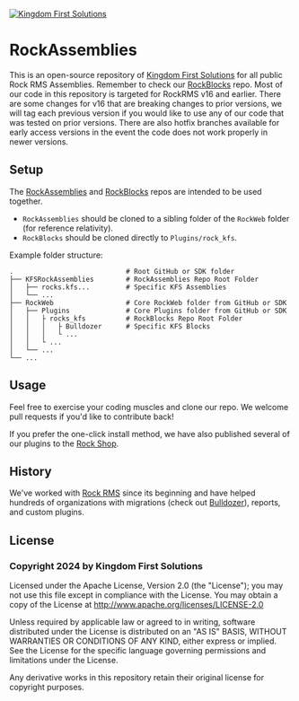 [![Kingdom First Solutions](https://www.kingdomfirstsolutions.com/Content/ExternalSite/KFSArt/kingdomfirstlogo.png "Kingdom First Solutions")](https://www.kingdomfirstsolutions.com/rock)

# RockAssemblies

This is an open-source repository of [Kingdom First Solutions](https://www.kingdomfirstsolutions.com/rock) for all public Rock RMS Assemblies. Remember to check our [RockBlocks](https://github.com/KingdomFirst/RockBlocks) repo. Most of our code in this repository is targeted for RockRMS v16 and earlier. There are some changes for v16 that are breaking changes to prior versions, we will tag each previous version if you would like to use any of our code that was tested on prior versions. There are also hotfix branches available for early access versions in the event the code does not work properly in newer versions.

## Setup

The [RockAssemblies](https://github.com/KingdomFirst/RockAssemblies) and [RockBlocks](https://github.com/KingdomFirst/RockBlocks) repos are intended to be used together.

* `RockAssemblies` should be cloned to a sibling folder of the `RockWeb` folder (for reference relativity).
* `RockBlocks` should be cloned directly to `Plugins/rock_kfs`.

Example folder structure:

    .                            # Root GitHub or SDK folder
    ├── KFSRockAssemblies        # RockAssemblies Repo Root Folder
    │   ├── rocks.kfs...         # Specific KFS Assemblies
    │   └── ...
    ├── RockWeb                  # Core RockWeb folder from GitHub or SDK
    │   ├── Plugins              # Core Plugins folder from GitHub or SDK
    │   │   ├ rocks_kfs          # RockBlocks Repo Root Folder
    │   │   │   ├ Bulldozer      # Specific KFS Blocks
    │   │   │   └ ...
    │   │   └ ...
    │   └── ...
    └── ...

## Usage

Feel free to exercise your coding muscles and clone our repo.  We welcome pull requests if you'd like to contribute back!

If you prefer the one-click install method, we have also published several of our plugins to the [Rock Shop](https://www.rockrms.com/rockshop).

## History

We've worked with [Rock RMS](https://www.rockrms.com/) since its beginning and have helped hundreds of organizations with migrations (check out [Bulldozer](https://github.com/KingdomFirst/Bulldozer)), reports, and custom plugins.

## License

### Copyright 2024 by Kingdom First Solutions  

Licensed under the Apache License, Version 2.0 (the "License"); you may not use this file except in compliance with the License. You may obtain a copy of the License at http://www.apache.org/licenses/LICENSE-2.0  

Unless required by applicable law or agreed to in writing, software distributed under the License is distributed on an "AS IS" BASIS, WITHOUT WARRANTIES OR CONDITIONS OF ANY KIND, either express or implied. See the License for the specific language governing permissions and limitations under the License.

Any derivative works in this repository retain their original license for copyright purposes.
